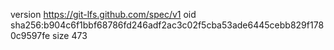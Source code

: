 version https://git-lfs.github.com/spec/v1
oid sha256:b904c6f1bbf68786fd246adf2ac3c02f5cba53ade6445cebb829f1780c9597fe
size 473
